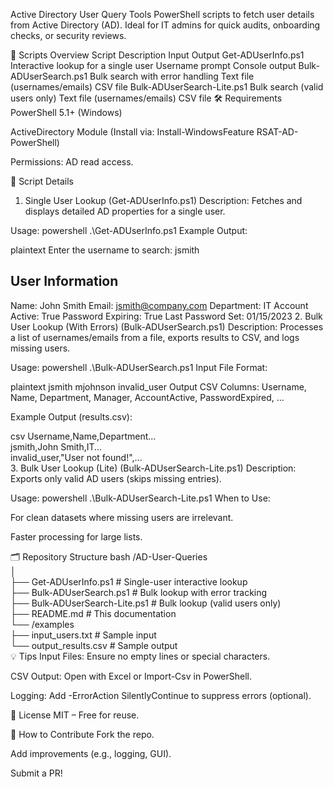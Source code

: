 Active Directory User Query Tools
PowerShell scripts to fetch user details from Active Directory (AD). Ideal for IT admins for quick audits, onboarding checks, or security reviews.

📜 Scripts Overview
Script	Description	Input	Output
Get-ADUserInfo.ps1	Interactive lookup for a single user	Username prompt	Console output
Bulk-ADUserSearch.ps1	Bulk search with error handling	Text file (usernames/emails)	CSV file
Bulk-ADUserSearch-Lite.ps1	Bulk search (valid users only)	Text file (usernames/emails)	CSV file
🛠 Requirements
PowerShell 5.1+ (Windows)

ActiveDirectory Module (Install via: Install-WindowsFeature RSAT-AD-PowerShell)

Permissions: AD read access.

📌 Script Details
1. Single User Lookup (Get-ADUserInfo.ps1)
Description: Fetches and displays detailed AD properties for a single user.

Usage:
powershell
.\Get-ADUserInfo.ps1
Example Output:

plaintext
Enter the username to search: jsmith

User Information
----------------
Name: John Smith
Email: jsmith@company.com
Department: IT
Account Active: True
Password Expiring: True
Last Password Set: 01/15/2023
2. Bulk User Lookup (With Errors) (Bulk-ADUserSearch.ps1)
Description: Processes a list of usernames/emails from a file, exports results to CSV, and logs missing users.

Usage:
powershell
.\Bulk-ADUserSearch.ps1
Input File Format:

plaintext
jsmith
mjohnson
invalid_user
Output CSV Columns:
Username, Name, Department, Manager, AccountActive, PasswordExpired, ...

Example Output (results.csv):

csv
Username,Name,Department...  
jsmith,John Smith,IT...  
invalid_user,"User not found!",...  
3. Bulk User Lookup (Lite) (Bulk-ADUserSearch-Lite.ps1)
Description: Exports only valid AD users (skips missing entries).

Usage:
powershell
.\Bulk-ADUserSearch-Lite.ps1
When to Use:

For clean datasets where missing users are irrelevant.

Faster processing for large lists.

🗂 Repository Structure
bash
/AD-User-Queries  
│  
├── Get-ADUserInfo.ps1          # Single-user interactive lookup  
├── Bulk-ADUserSearch.ps1       # Bulk lookup with error tracking  
├── Bulk-ADUserSearch-Lite.ps1  # Bulk lookup (valid users only)  
├── README.md                   # This documentation  
└── /examples  
    ├── input_users.txt         # Sample input  
    └── output_results.csv      # Sample output  
💡 Tips
Input Files: Ensure no empty lines or special characters.

CSV Output: Open with Excel or Import-Csv in PowerShell.

Logging: Add -ErrorAction SilentlyContinue to suppress errors (optional).

📜 License
MIT – Free for reuse.

🔄 How to Contribute
Fork the repo.

Add improvements (e.g., logging, GUI).

Submit a PR!
